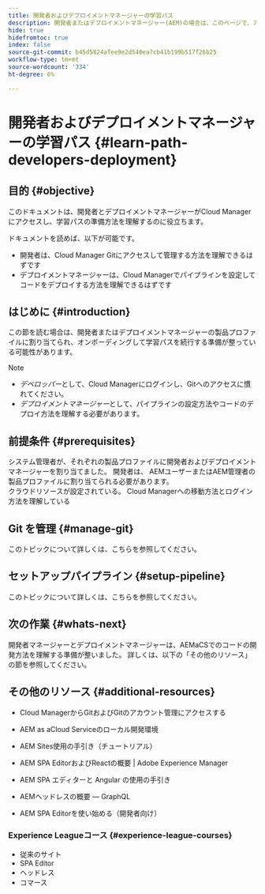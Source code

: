 ```yaml
---
title: 開発者およびデプロイメントマネージャーの学習パス
description: 開発者またはデプロイメントマネージャー(AEM)の場合は、このページで、アクセス権を取得後の次の手順を説明します
hide: true
hidefromtoc: true
index: false
source-git-commit: b45d5824afee9e2d540ea7cb41b199b517f26b25
workflow-type: tm+mt
source-wordcount: '334'
ht-degree: 6%

---
```


# 開発者およびデプロイメントマネージャーの学習パス {#learn-path-developers-deployment}

## 目的 {#objective}

このドキュメントは、開発者とデプロイメントマネージャーがCloud Managerにアクセスし、学習パスの準備方法を理解するのに役立ちます。

ドキュメントを読めば、以下が可能です。

* 開発者は、Cloud Manager Gitにアクセスして管理する方法を理解できるはずです
* デプロイメントマネージャーは、Cloud Managerでパイプラインを設定してコードをデプロイする方法を理解できるはずです

## はじめに {#introduction}

この節を読む場合は、開発者またはデプロイメントマネージャーの製品プロファイルに割り当てられ、オンボーディングして学習パスを続行する準備が整っている可能性があります。

>[!NOTE]
>* *デベロッパー*&#x200B;として、Cloud Managerにログインし、Gitへのアクセスに慣れてください。
>* *デプロイメントマネージャー*&#x200B;として、パイプラインの設定方法やコードのデプロイ方法を理解する必要があります。


## 前提条件 {#prerequisites}

システム管理者が、それぞれの製品プロファイルに開発者およびデプロイメントマネージャーを割り当てました。 開発者は、 AEMユーザーまたはAEM管理者の製品プロファイルに割り当てられる必要があります。\
クラウドリソースが設定されている。
Cloud Managerへの移動方法とログイン方法を理解している

## Git を管理 {#manage-git}

このトピックについて詳しくは、こちらを参照してください。

## セットアップパイプライン {#setup-pipeline}

このトピックについて詳しくは、こちらを参照してください。

## 次の作業 {#whats-next}

開発者マネージャーとデプロイメントマネージャーは、AEMaCSでのコードの開発方法を理解する準備が整いました。 詳しくは、以下の「その他のリソース」の節を参照してください。

## その他のリソース {#additional-resources}

* Cloud ManagerからGitおよびGitのアカウント管理にアクセスする

* AEM as aCloud Serviceのローカル開発環境

* AEM Sites使用の手引き（チュートリアル）

* AEM SPA EditorおよびReactの概要 | Adobe Experience Manager

* AEM SPA エディターと Angular の使用の手引き

* AEMヘッドレスの概要 — GraphQL

* AEM SPA Editorを使い始める（開発者向け）

### Experience Leagueコース {#experience-league-courses}

* 従来のサイト
* SPA Editor
* ヘッドレス
* コマース
